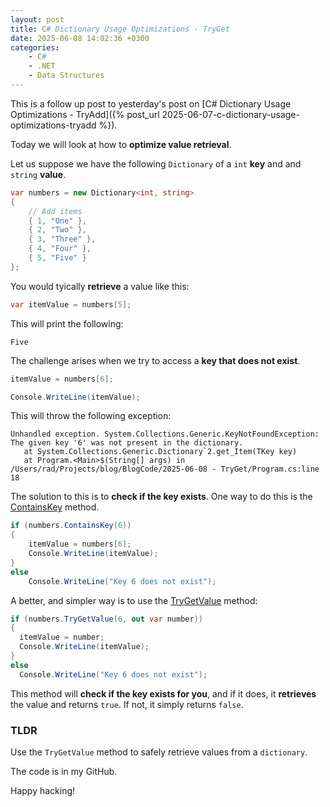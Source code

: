 ```yaml
---
layout: post
title: C# Dictionary Usage Optimizations - TryGet
date: 2025-06-08 14:02:36 +0300
categories:
    - C#
    - .NET
    - Data Structures
---
```


This is a follow up post to yesterday's post on [C# Dictionary Usage Optimizations - TryAdd]({% post_url 2025-06-07-c-dictionary-usage-optimizations-tryadd %}).

Today we will look at how to **optimize value retrieval**.

Let us suppose we have the following `Dictionary` of a `int` **key** and and `string` **value**.

```c#
var numbers = new Dictionary<int, string>
{
    // Add items
    { 1, "One" },
    { 2, "Two" },
    { 3, "Three" },
    { 4, "Four" },
    { 5, "Five" }
};
```

You would tyically **retrieve** a value like this:

```c#
var itemValue = numbers[5];
```

This will print the following:

```plaintext
Five
```

The challenge arises when we try to access a **key that does not exist**.

```c#
itemValue = numbers[6];

Console.WriteLine(itemValue);
```

This will throw the following exception:

```plaintext
Unhandled exception. System.Collections.Generic.KeyNotFoundException: The given key '6' was not present in the dictionary.
   at System.Collections.Generic.Dictionary`2.get_Item(TKey key)
   at Program.<Main>$(String[] args) in /Users/rad/Projects/blog/BlogCode/2025-06-08 - TryGet/Program.cs:line 18
```

The solution to this is to **check if the key exists**. One way to do this is the [ContainsKey](https://learn.microsoft.com/en-us/dotnet/api/system.collections.generic.dictionary-2.containskey?view=net-9.0) method.

```c#
if (numbers.ContainsKey(6))
{
    itemValue = numbers[6];
    Console.WriteLine(itemValue);
}
else
    Console.WriteLine("Key 6 does not exist");
```

A better, and simpler way is to use the [TryGetValue](https://learn.microsoft.com/en-us/dotnet/api/system.collections.generic.dictionary-2.trygetvalue?view=net-9.0) method:

```c#
if (numbers.TryGetValue(6, out var number))
{
  itemValue = number;
  Console.WriteLine(itemValue);
}
else
  Console.WriteLine("Key 6 does not exist");
```

This method will **check if the key exists for you**, and if it does, it **retrieves** the value and returns `true`. If not, it simply returns `false`.

### TLDR

Use the `TryGetValue` method to safely retrieve values from a `dictionary`.

The code is in my GitHub.

Happy hacking!
